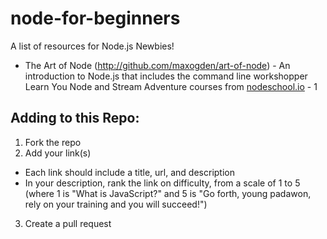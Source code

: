 node-for-beginners
==================

A list of resources for Node.js Newbies!

* The Art of Node (http://github.com/maxogden/art-of-node) - An introduction to Node.js that includes the command line workshopper Learn You Node and Stream Adventure courses from [nodeschool.io](http://nodeschool.io) - 1

## Adding to this Repo:
1. Fork the repo
2. Add your link(s)
  * Each link should include a title, url, and description
  * In your description, rank the link on difficulty, from a scale of 1 to 5 (where 1 is "What is JavaScript?" and 5 is "Go forth, young padawon, rely on your training and you will succeed!")
3. Create a pull request
